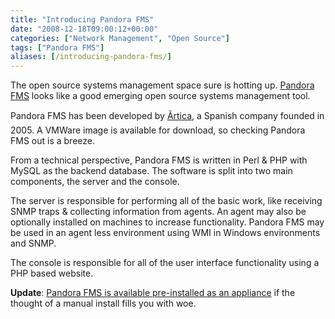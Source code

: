 ```yaml
---
title: "Introducing Pandora FMS"
date: "2008-12-18T09:00:12+00:00"
categories: ["Network Management", "Open Source"]
tags: ["Pandora FMS"]
aliases: [/introducing-pandora-fms/]
---
```


The open source systems management space sure is hotting up. [Pandora FMS](http://pandorafms.org/) looks like a good emerging open source systems management tool.

Pandora FMS has been developed by [Ãrtica](http://www.artica.es/), a Spanish company founded in 2005. A VMWare image is available for download, so checking Pandora FMS out is a breeze.

From a technical perspective, Pandora FMS is written in Perl &amp; PHP with MySQL as the backend database. The software is split into two main components, the server and the console.

The server is responsible for performing all of the basic work, like receiving SNMP traps &amp; collecting information from agents. An agent may also be optionally installed on machines to increase functionality. Pandora FMS may be used in an agent less environment using WMI in Windows environments and SNMP.

The console is responsible for all of the user interface functionality using a PHP based website.

**Update**: [Pandora FMS is available pre-installed as an appliance](http://pandorafms.com/index.php?lang=en&amp;sec=pandora&amp;sec2=appliance) if the thought of a manual install fills you with woe.
